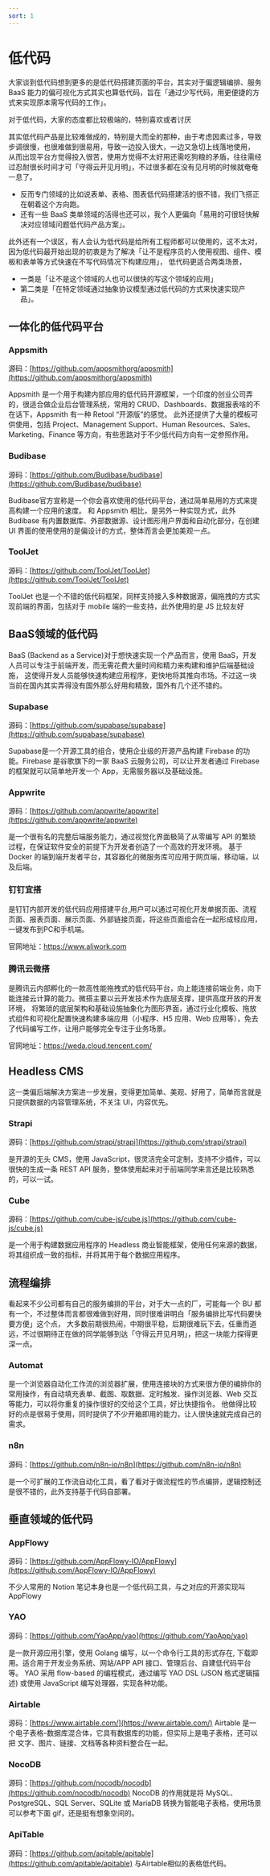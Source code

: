 ```yaml
---
sort: 1
---
```

# 低代码

大家谈到低代码想到更多的是低代码搭建页面的平台，其实对于偏逻辑编排、服务 BaaS 能力的偏可视化方式其实也算低代码，旨在「通过少写代码，用更便捷的方式来实现原本需写代码的工作」。

对于低代码，大家的态度都比较极端的，特别喜欢或者讨厌

其实低代码产品是比较难做成的，特别是大而全的那种，由于考虑因素过多，导致步调很慢，也很难做到很易用，导致一边投入很大，一边又急切上线落地使用，
从而出现平台方觉得投入很苦，使用方觉得不太好用还需吃狗粮的矛盾，往往需经过忍耐很长时间才可「守得云开见月明」，不过很多都在没有见月明的时候就奄奄一息了。
- 反而专门领域的比如说表单、表格、图表低代码搭建活的很不错，我们飞搭正在朝着这个方向跑。
- 还有一些 BaaS 类单领域的活得也还可以，我个人更偏向「易用的可很轻快解决对应领域问题低代码产品方案」。

此外还有一个误区，有人会认为低代码是给所有工程师都可以使用的，这不太对，因为低代码最开始出现的初衷是为了解决「让不是程序员的人使用视图、组件、模板和表单等方式快速在不写代码情况下构建应用」，
低代码更适合两类场景，
- 一类是「让不是这个领域的人也可以很快的写这个领域的应用」
- 第二类是「在特定领域通过抽象协议模型通过低代码的方式来快速实现产品」。

## 一体化的低代码平台
### Appsmith
源码：[https://github.com/appsmithorg/appsmith](https://github.com/appsmithorg/appsmith)

Appsmith 是一个用于构建内部应用的低代码开源框架，一个印度的创业公司弄的，很适合做企业后台管理系统，常用的 CRUD、Dashboards、数据报表啥的不在话下，Appsmith 有一种 Retool “开源版”的感觉。
此外还提供了大量的模板可供使用，包括 Project、Management Support、Human Resources、Sales、Marketing、Finance 等方向，有些思路对于不少低代码方向有一定参照作用。

### Budibase
源码：[https://github.com/Budibase/budibase](https://github.com/Budibase/budibase)

Budibase官方宣称是一个你会喜欢使用的低代码平台，通过简单易用的方式来提高构建一个应用的速度。
和 Appsmith 相比，是另外一种实现方式，此外 Budibase 有内置数据库、外部数据源、设计图形用户界面和自动化部分，在创建 UI 界面的使用使用的是偏设计的方式，整体而言会更加美观一点。

### ToolJet
源码：[https://github.com/ToolJet/ToolJet](https://github.com/ToolJet/ToolJet)

ToolJet 也是一个不错的低代码框架，同样支持接入多种数据源，偏拖拽的方式实现前端的界面，包括对于 mobile 端的一些支持，此外使用的是 JS 比较友好

## BaaS领域的低代码

BaaS (Backend as a Service)对于想快速实现一个产品而言，使用 BaaS，开发人员可以专注于前端开发，而无需花费大量时间和精力来构建和维护后端基础设施，
这使得开发人员能够快速构建应用程序，更快地将其推向市场。不过这一块当前在国内其实弄得没有国外那么好用和精致，国外有几个还不错的。

### Supabase
源码：[https://github.com/supabase/supabase](https://github.com/supabase/supabase)

Supabase是一个开源工具的组合，使用企业级的开源产品构建 Firebase 的功能。Firebase 是谷歌旗下的一家 BaaS 云服务公司，可以让开发者通过 Firebase 的框架就可以简单地开发一个 App，无需服务器以及基础设施。

### Appwrite
源码：[https://github.com/appwrite/appwrite](https://github.com/appwrite/appwrite)

是一个很有名的完整后端服务能力，通过视觉化界面极简了从零编写 API 的繁琐过程，在保证软件安全的前提下为开发者创造了一个高效的开发环境。
基于 Docker 的端到端开发者平台，其容器化的微服务库可应用于网页端，移动端，以及后端。

### 钉钉宜搭
是钉钉内部开发的低代码应用搭建平台,用户可以通过可视化开发单据页面、流程页面、报表页面、展示页面、外部链接页面，将这些页面组合在一起形成轻应用，一键发布到PC和手机端。

官网地址：https://www.aliwork.com

### 腾讯云微搭
是腾讯云内部孵化的一款高性能拖拽式的低代码平台，向上能连接前端业务，向下能连接云计算的能力。微搭主要以云开发技术作为底层支撑，提供高度开放的开发环境，
将繁琐的底层架构和基础设施抽象化为图形界面，通过行业化模板、拖放式组件和可视化配置快速构建多端应用（小程序、H5 应用、Web 应用等），免去了代码编写工作，让用户能够完全专注于业务场景。

官网地址：https://weda.cloud.tencent.com/



## Headless CMS

这一类偏后端解决方案进一步发展，变得更加简单、美观、好用了，简单而言就是只提供数据的内容管理系统，不关注 UI，内容优先。

### Strapi
源码：[https://github.com/strapi/strapi](https://github.com/strapi/strapi)

是开源的无头 CMS，使用 JavaScript，很灵活完全可定制，支持不少插件，可以很快的生成一条 REST API 服务，整体使用起来对于前端同学来言还是比较熟悉的，可以一试。

### Cube
源码：[https://github.com/cube-js/cube.js](https://github.com/cube-js/cube.js)

是一个用于构建数据应用程序的 Headless 商业智能框架，使用任何来源的数据，将其组织成一致的指标，并将其用于每个数据应用程序。

## 流程编排

看起来不少公司都有自己的服务编排的平台，对于大一点的厂，可能每一个 BU 都有一个，不过整体而言都很难做到好用，同时很难讲明白「服务编排比写代码要快要方便」这个点，
大多数前期很热闹，中期很平稳，后期很难玩下去，任重而道远，不过很期待正在做的同学能够到达「守得云开见月明」，把这一块能力探得更深一点。

### Automat

是一个浏览器自动化工作流的浏览器扩展，使用连接块的方式来很方便的编排你的常用操作，有自动填充表单、截图、取数据、定时触发、操作浏览器、Web 交互等能力，可以将你重复的操作很好的交给这个工具，好比快捷指令。
他做得比较好的点是很易于使用，同时提供了不少开箱即用的能力，让人很快速就完成自己的需求。

### n8n

源码：[https://github.com/n8n-io/n8n](https://github.com/n8n-io/n8n)

是一个可扩展的工作流自动化工具，看了看对于做流程性的节点编排，逻辑控制还是很不错的，此外支持基于代码自部署。

## 垂直领域的低代码

### AppFlowy

源码：[https://github.com/AppFlowy-IO/AppFlowy](https://github.com/AppFlowy-IO/AppFlowy)

不少人常用的 Notion 笔记本身也是一个低代码工具，与之对应的开源实现叫 AppFlowy

### YAO
源码：[https://github.com/YaoApp/yao](https://github.com/YaoApp/yao)

是一款开源应用引擎，使用 Golang 编写，以一个命令行工具的形式存在, 下载即用。适合用于开发业务系统、网站/APP API 接口、管理后台、自建低代码平台等。
YAO 采用 flow-based 的编程模式，通过编写 YAO DSL (JSON 格式逻辑描述) 或使用 JavaScript 编写处理器，实现各种功能。

### Airtable
源码：[https://www.airtable.com/](https://www.airtable.com/)
Airtable 是一个电子表格-数据库混合体，它具有数据库的功能，但实际上是电子表格，还可以把 文字、图片、链接、文档等各种资料整合在一起。

### NocoDB
源码：[https://github.com/nocodb/nocodb](https://github.com/nocodb/nocodb)
NocoDB 的作用就是将 MySQL、PostgreSQL、SQL Server、SQLite 或 MariaDB 转换为智能电子表格，使用场景可以参考下面 gif，还是挺有想象空间的。


### ApiTable
源码：[https://github.com/apitable/apitable](https://github.com/apitable/apitable)
与Airtable相似的表格低代码。

